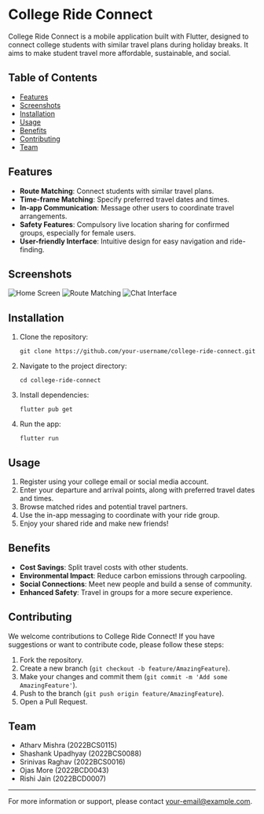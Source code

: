 # College Ride Connect


College Ride Connect is a mobile application built with Flutter, designed to connect college students with similar travel plans during holiday breaks. It aims to make student travel more affordable, sustainable, and social.

## Table of Contents

- [Features](#features)
- [Screenshots](#screenshots)
- [Installation](#installation)
- [Usage](#usage)
- [Benefits](#benefits)
- [Contributing](#contributing)
- [Team](#team)

## Features

- **Route Matching**: Connect students with similar travel plans.
- **Time-frame Matching**: Specify preferred travel dates and times.
- **In-app Communication**: Message other users to coordinate travel arrangements.
- **Safety Features**: Compulsory live location sharing for confirmed groups, especially for female users.
- **User-friendly Interface**: Intuitive design for easy navigation and ride-finding.

## Screenshots

![Home Screen](https://placeholder.com/300x600)
![Route Matching](https://placeholder.com/300x600)
![Chat Interface](https://placeholder.com/300x600)

## Installation

1. Clone the repository:
   ```
   git clone https://github.com/your-username/college-ride-connect.git
   ```
2. Navigate to the project directory:
   ```
   cd college-ride-connect
   ```
3. Install dependencies:
   ```
   flutter pub get
   ```
4. Run the app:
   ```
   flutter run
   ```

## Usage

1. Register using your college email or social media account.
2. Enter your departure and arrival points, along with preferred travel dates and times.
3. Browse matched rides and potential travel partners.
4. Use the in-app messaging to coordinate with your ride group.
5. Enjoy your shared ride and make new friends!

## Benefits

- **Cost Savings**: Split travel costs with other students.
- **Environmental Impact**: Reduce carbon emissions through carpooling.
- **Social Connections**: Meet new people and build a sense of community.
- **Enhanced Safety**: Travel in groups for a more secure experience.

## Contributing

We welcome contributions to College Ride Connect! If you have suggestions or want to contribute code, please follow these steps:

1. Fork the repository.
2. Create a new branch (`git checkout -b feature/AmazingFeature`).
3. Make your changes and commit them (`git commit -m 'Add some AmazingFeature'`).
4. Push to the branch (`git push origin feature/AmazingFeature`).
5. Open a Pull Request.

## Team

- Atharv Mishra (2022BCS0115)
- Shashank Upadhyay (2022BCS0088)
- Srinivas Raghav (2022BCS0016)
- Ojas More (2022BCD0043)
- Rishi Jain (2022BCD0007)

---

For more information or support, please contact [your-email@example.com](mailto:your-email@example.com).
